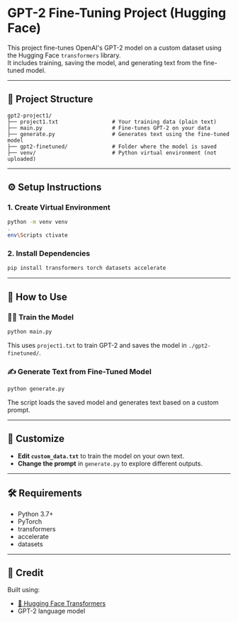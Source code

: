 # GPT-2 Fine-Tuning Project (Hugging Face)

This project fine-tunes OpenAI's GPT-2 model on a custom dataset using the Hugging Face `transformers` library.  
It includes training, saving the model, and generating text from the fine-tuned model.

---

## 📂 Project Structure

```
gpt2-project1/
├── project1.txt                 # Your training data (plain text)
├── main.py                      # Fine-tunes GPT-2 on your data
├── generate.py                  # Generates text using the fine-tuned model
├── gpt2-finetuned/              # Folder where the model is saved
├── venv/                        # Python virtual environment (not uploaded)
```

---

## ⚙️ Setup Instructions

### 1. Create Virtual Environment

```bash
python -m venv venv
.
env\Scripts ctivate
```

### 2. Install Dependencies

```bash
pip install transformers torch datasets accelerate
```

---

## 🚀 How to Use

### 🏋️‍♂️ Train the Model

```bash
python main.py
```

This uses `project1.txt` to train GPT-2 and saves the model in `./gpt2-finetuned/`.

### ✍️ Generate Text from Fine-Tuned Model

```bash
python generate.py
```

The script loads the saved model and generates text based on a custom prompt.

---

## 📝 Customize

- **Edit `custom_data.txt`** to train the model on your own text.
- **Change the prompt** in `generate.py` to explore different outputs.

---

## 🛠 Requirements

- Python 3.7+
- PyTorch
- transformers
- accelerate
- datasets

---

## 🧠 Credit

Built using:
- [🤗 Hugging Face Transformers](https://huggingface.co/transformers/)
- GPT-2 language model
